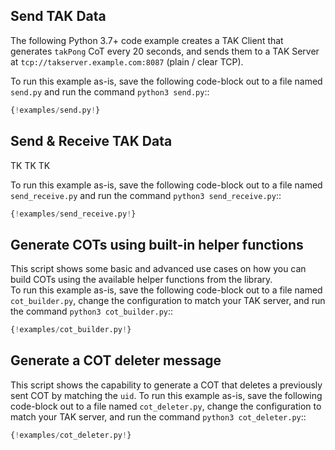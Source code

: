 ## Send TAK Data

The following Python 3.7+ code example creates a TAK Client that generates `takPong`
CoT every 20 seconds, and sends them to a TAK Server at
`tcp://takserver.example.com:8087` (plain / clear TCP).

To run this example as-is, save the following code-block out to a file named
`send.py` and run the command `python3 send.py`::

```python
{!examples/send.py!}
```

## Send & Receive TAK Data

TK TK TK

To run this example as-is, save the following code-block out to a file named
`send_receive.py` and run the command `python3 send_receive.py`::

```python
{!examples/send_receive.py!}
```

## Generate COTs using built-in helper functions

This script shows some basic and advanced use cases on how you can build COTs using the available helper functions from the library.  
To run this example as-is, save the following code-block out to a file named
`cot_builder.py`, change the configuration to match your TAK server, and run the command `python3 cot_builder.py`::

```python
{!examples/cot_builder.py!}
```

## Generate a COT deleter message

This script shows the capability to generate a COT that deletes a previously sent COT by matching the `uid`. To run this example as-is, save the following code-block out to a file named
`cot_deleter.py`, change the configuration to match your TAK server, and run the command `python3 cot_deleter.py`::

```python
{!examples/cot_deleter.py!}
```
